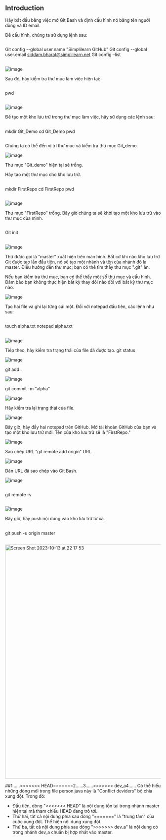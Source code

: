 ## Introduction

Hãy bắt đầu bằng việc mở Git Bash và định cấu hình nó bằng tên người dùng và ID email.

Để cấu hình, chúng ta sử dụng lệnh sau:
##
Git config --global user.name "Simplilearn GitHub"
Git config --global user.email siddam.bharat@simplilearn.net
Git config –list
##

![image](https://github.com/bqminh30/git-demo/assets/64219602/c03bf776-4ed2-430a-bd45-e9d651feae95)

Sau đó, hãy kiểm tra thư mục làm việc hiện tại:
##
pwd
##

![image](https://github.com/bqminh30/git-demo/assets/64219602/00396eba-e3df-40f6-9b50-4913d183ebc5)

Để tạo một kho lưu trữ trong thư mục làm việc, hãy sử dụng các lệnh sau:
##
mkdir Git_Demo
cd Git_Demo
pwd
##
Chúng ta có thể đến vị trí thư mục và kiểm tra thư mục Git_demo.

![image](https://github.com/bqminh30/git-demo/assets/64219602/e48cc0bb-ffb5-44ec-94d3-b11b33ece8b9)

Thư mục "Git_demo" hiện tại sẽ trống.

Hãy tạo một thư mục cho kho lưu trữ.
##
mkdir FirstRepo
cd FirstRepo
pwd
##

![image](https://github.com/bqminh30/git-demo/assets/64219602/7011e3b8-9d0b-43d3-a199-77350ab03d78)

Thư mục "FirstRepo" trống. Bây giờ chúng ta sẽ khởi tạo một kho lưu trữ vào thư mục của mình.
##
Git init
##

![image](https://github.com/bqminh30/git-demo/assets/64219602/1e7609f9-efe0-4551-bd56-7b14a38b7e7d)

Thứ được gọi là "master" xuất hiện trên màn hình. Bất cứ khi nào kho lưu trữ Git được tạo lần đầu tiên, nó sẽ tạo một nhánh và tên của nhánh đó là master. Điều hướng đến thư mục; bạn có thể tìm thấy thư mục ".git" ẩn.

Nếu bạn kiểm tra thư mục, bạn có thể thấy một số thư mục và cấu hình. Đảm bảo bạn không thực hiện bất kỳ thay đổi nào đối với bất kỳ thư mục nào.

![image](https://github.com/bqminh30/git-demo/assets/64219602/a30dbe9f-44dd-4863-ad18-0207b85b6fc9)

Tạo hai file và ghi lại từng cái một.
Đối với notepad đầu tiên, các lệnh như sau:
##
touch alpha.txt
notepad alpha.txt
##

![image](https://github.com/bqminh30/git-demo/assets/64219602/77221d59-116e-4bea-8a8e-ddc20723643a)

Tiếp theo, hãy kiểm tra trạng thái của file đã được tạo.
git status

![image](https://github.com/bqminh30/git-demo/assets/64219602/3edeff63-b37e-4347-bfd4-5600194424af)

git add .

![image](https://github.com/bqminh30/git-demo/assets/64219602/fde2200a-474b-467b-a0ee-a71f89959b06)

git commit -m "alpha"

![image](https://github.com/bqminh30/git-demo/assets/64219602/4a635802-23ad-49e9-8c83-04e9cfdc6897)

Hãy kiểm tra lại trạng thái của file.

![image](https://github.com/bqminh30/git-demo/assets/64219602/11d21a3e-b524-415b-8a60-aeecdef52004)

Bây giờ, hãy đẩy hai notepad trên GitHub. Mở tài khoản GitHub của bạn và tạo một kho lưu trữ mới. Tên của kho lưu trữ sẽ là "FirstRepo."

![image](https://github.com/bqminh30/git-demo/assets/64219602/947fab64-c11f-4695-b8e4-31c29b4d6ded)

Sao chép URL "git remote add origin" URL.

![image](https://github.com/bqminh30/git-demo/assets/64219602/0bd232bd-a32b-4218-bc12-45bf14da8aa2)

Dán URL đã sao chép vào Git Bash.

![image](https://github.com/bqminh30/git-demo/assets/64219602/fab1ff30-451b-4f22-8697-d396b5cdcbaf)

##
git remote -v
##

![image](https://github.com/bqminh30/git-demo/assets/64219602/257477f5-e4ba-4e9c-a85c-2f2545e52e44)

Bây giờ, hãy push nội dung vào kho lưu trữ từ xa.
##
git push -u origin master
##

<img width="755" alt="Screen Shot 2023-10-13 at 22 17 53" src="https://github.com/bqminh30/git-demo/assets/64219602/addaac04-7d4b-4d51-9934-f202e4c7bdd0">

##1......<<<<<<< HEAD=======2......3......>>>>>>> dev_a4......
Có thể hiểu những dòng mới trong file person.java này là "Conflict deviders" bộ chia xung đột. Trong đó: 
+ Đầu tiên, dòng "<<<<<<< HEAD" là nội dung tồn tại trong nhánh master hiện tại mà tham chiếu HEAD đang trỏ tới.
+ Thứ hai, tất cả nội dung phía sau dòng "=======" là "trung tâm" của cuộc xung đột. Thể hiện nội dung xung đột. 
+ Thứ ba, tất cả nội dung phía sau dòng ">>>>>>> dev_a" là nội dung có trong nhánh dev_a chuẩn bị hợp nhất vào master.




